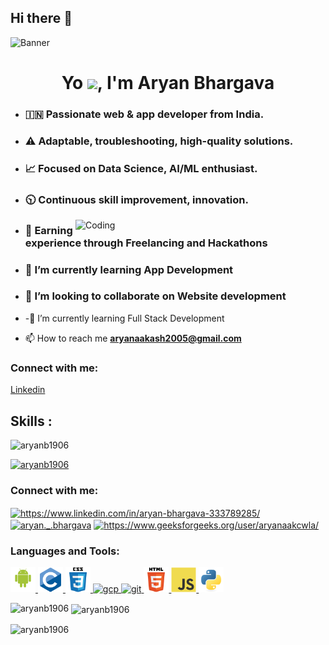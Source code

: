 ## Hi there 👋

<!--
**aryanb1906/aryanb1906** is a ✨ _special_ ✨ repository because its `README.md` (this file) appears on your GitHub profile.

Here are some ideas to get you started:

- 🔭 I’m currently working on ...
- 
- 👯 I’m looking to collaborate on ...
- 🤔 I’m looking for help with ...
- 💬 Ask me about ...
- 📫 How to reach me: ...
- 😄 Pronouns: ...
- ⚡ Fun fact: ...
-->
<img align="centre" alt="Banner" src="https://img.freepik.com/free-vector/programmer-typographic-header-idea-coding-testing-writing-program-using-internet-different-software-website-development-optimization-isolated-vector-illustration_613284-970.jpg?w=1380&t=st=1695566586~exp=1695567186~hmac=c2cbe69598f0fc2832b96e6e3874378558ad74ad41546baa03baafda9d79e843" />

<h1 align="center">Yo <img src="https://raw.githubusercontent.com/MartinHeinz/MartinHeinz/master/wave.gif" width="35px">, I'm Aryan Bhargava</h1>

+ ### 🇮🇳 Passionate web & app developer from India.
  
+ ### ⚠️ Adaptable, troubleshooting, high-quality solutions.
  
+ ### 📈 Focused on Data Science, AI/ML enthusiast.
  
+ ### 🕥 Continuous skill improvement, innovation.

<img align="right" alt="Coding" width="400" src="https://cdn.dribbble.com/users/1162077/screenshots/3848914/programmer.gif" />

- ### 🧠 Earning experience through **Freelancing** and **Hackathons**

- ### 🌱 I’m currently learning **App Development**

- ### 👯 I’m looking to collaborate on **Website development**

- -🌱 I’m currently learning Full Stack Development
  



- 📫 How to reach me **aryanaakash2005@gmail.com**



<h3 align="left">Connect with me:</h3> <a href="https://www.linkedin.com/in/aryan-bhargava-333789285/">Linkedin


</a>
<p align="left">
</p>


<h2 align="left">Skills :</h2>

<p align="left"> <img src="https://komarev.com/ghpvc/?username=aryanb1906&label=Profile%20views&color=0e75b6&style=flat" alt="aryanb1906" /> </p>

<p align="left"> <a href="https://github.com/ryo-ma/github-profile-trophy"><img src="https://github-profile-trophy.vercel.app/?username=aryanb1906" alt="aryanb1906" /></a> </p>

<h3 align="left">Connect with me:</h3>
<p align="left">
<a href="https://linkedin.com/in/https://www.linkedin.com/in/aryan-bhargava-333789285/" target="blank"><img align="center" src="https://raw.githubusercontent.com/rahuldkjain/github-profile-readme-generator/master/src/images/icons/Social/linked-in-alt.svg" alt="https://www.linkedin.com/in/aryan-bhargava-333789285/" height="30" width="40" /></a>
<a href="https://instagram.com/aryan._.bhargava" target="blank"><img align="center" src="https://raw.githubusercontent.com/rahuldkjain/github-profile-readme-generator/master/src/images/icons/Social/instagram.svg" alt="aryan._.bhargava" height="30" width="40" /></a>
<a href="https://auth.geeksforgeeks.org/user/https://www.geeksforgeeks.org/user/aryanaakcwla/" target="blank"><img align="center" src="https://raw.githubusercontent.com/rahuldkjain/github-profile-readme-generator/master/src/images/icons/Social/geeks-for-geeks.svg" alt="https://www.geeksforgeeks.org/user/aryanaakcwla/" height="30" width="40" /></a>
</p>

<h3 align="left">Languages and Tools:</h3>
<p align="left"> <a href="https://developer.android.com" target="_blank" rel="noreferrer"> <img src="https://raw.githubusercontent.com/devicons/devicon/master/icons/android/android-original-wordmark.svg" alt="android" width="40" height="40"/> </a> <a href="https://www.cprogramming.com/" target="_blank" rel="noreferrer"> <img src="https://raw.githubusercontent.com/devicons/devicon/master/icons/c/c-original.svg" alt="c" width="40" height="40"/> </a> <a href="https://www.w3schools.com/css/" target="_blank" rel="noreferrer"> <img src="https://raw.githubusercontent.com/devicons/devicon/master/icons/css3/css3-original-wordmark.svg" alt="css3" width="40" height="40"/> </a> <a href="https://cloud.google.com" target="_blank" rel="noreferrer"> <img src="https://www.vectorlogo.zone/logos/google_cloud/google_cloud-icon.svg" alt="gcp" width="40" height="40"/> </a> <a href="https://git-scm.com/" target="_blank" rel="noreferrer"> <img src="https://www.vectorlogo.zone/logos/git-scm/git-scm-icon.svg" alt="git" width="40" height="40"/> </a> <a href="https://www.w3.org/html/" target="_blank" rel="noreferrer"> <img src="https://raw.githubusercontent.com/devicons/devicon/master/icons/html5/html5-original-wordmark.svg" alt="html5" width="40" height="40"/> </a> <a href="https://developer.mozilla.org/en-US/docs/Web/JavaScript" target="_blank" rel="noreferrer"> <img src="https://raw.githubusercontent.com/devicons/devicon/master/icons/javascript/javascript-original.svg" alt="javascript" width="40" height="40"/> </a> <a href="https://www.python.org" target="_blank" rel="noreferrer"> <img src="https://raw.githubusercontent.com/devicons/devicon/master/icons/python/python-original.svg" alt="python" width="40" height="40"/> </a> </p>

<p><img align="left" src="https://github-readme-stats.vercel.app/api/top-langs?username=aryanb1906&show_icons=true&locale=en&layout=compact" alt="aryanb1906" /></p>

<p>&nbsp;<img align="center" src="https://github-readme-stats.vercel.app/api?username=aryanb1906&show_icons=true&locale=en" alt="aryanb1906" /></p>

<p><img align="center" src="https://github-readme-streak-stats.herokuapp.com/?user=aryanb1906&" alt="aryanb1906" /></p>






